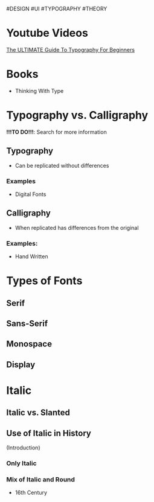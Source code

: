 #DESIGN #UI #TYPOGRAPHY #THEORY  
# Youtube Videos
[The ULTIMATE Guide To Typography For Beginners](https://www.youtube.com/watch?v=AXpxZMRM1EY)

# Books
- Thinking With Type

# Typography vs. Calligraphy

**!!!TO DO!!!**: Search for more information
## Typography
- Can be replicated without differences
### Examples
- Digital Fonts

## Calligraphy
- When replicated has differences from the original
### Examples:
- Hand Written

# Types of Fonts
## Serif

## Sans-Serif

## Monospace

## Display


# Italic
## Italic vs. Slanted

## Use of Italic in History
(Introduction)
### Only Italic

### Mix of Italic and Round
- 16th Century

